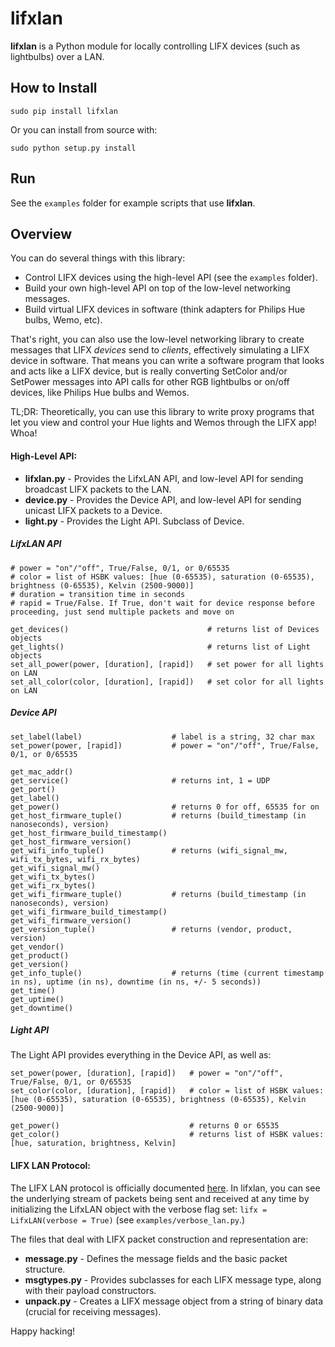 # lifxlan

**lifxlan** is a Python module for locally controlling LIFX devices (such as lightbulbs) over a LAN. 

## How to Install

`sudo pip install lifxlan`

Or you can install from source with:

`sudo python setup.py install`

## Run

See the `examples` folder for example scripts that use **lifxlan**.  

## Overview

You can do several things with this library:

* Control LIFX devices using the high-level API (see the `examples` folder).
* Build your own high-level API on top of the low-level networking messages.
* Build virtual LIFX devices in software (think adapters for Philips Hue bulbs, Wemo, etc).

That's right, you can also use the low-level networking library to create messages that LIFX *devices* send to *clients*, effectively simulating a LIFX device in software. That means you can write a software program that looks and acts like a LIFX device, but is really converting SetColor and/or SetPower messages into API calls for other RGB lightbulbs or on/off devices, like Philips Hue bulbs and Wemos.

TL;DR: Theoretically, you can use this library to write proxy programs that let you view and control your Hue lights and Wemos through the LIFX app! Whoa!

#### High-Level API:

* **lifxlan.py** - Provides the LifxLAN API, and low-level API for sending broadcast LIFX packets to the LAN.
* **device.py** - Provides the Device API, and low-level API for sending unicast LIFX packets to a Device.
* **light.py** - Provides the Light API. Subclass of Device.

##### LifxLAN API

```
# power = "on"/"off", True/False, 0/1, or 0/65535
# color = list of HSBK values: [hue (0-65535), saturation (0-65535), brightness (0-65535), Kelvin (2500-9000)]
# duration = transition time in seconds
# rapid = True/False. If True, don't wait for device response before proceeding, just send multiple packets and move on

get_devices()								# returns list of Devices objects
get_lights()								# returns list of Light objects
set_all_power(power, [duration], [rapid])	# set power for all lights on LAN
set_all_color(color, [duration], [rapid])	# set color for all lights on LAN
```

##### Device API

```
set_label(label)					# label is a string, 32 char max
set_power(power, [rapid])			# power = "on"/"off", True/False, 0/1, or 0/65535

get_mac_addr()
get_service()						# returns int, 1 = UDP
get_port()							
get_label()			
get_power()							# returns 0 for off, 65535 for on
get_host_firmware_tuple()			# returns (build_timestamp (in nanoseconds), version)
get_host_firmware_build_timestamp()
get_host_firmware_version()
get_wifi_info_tuple()				# returns (wifi_signal_mw, wifi_tx_bytes, wifi_rx_bytes)
get_wifi_signal_mw()
get_wifi_tx_bytes()
get_wifi_rx_bytes()			
get_wifi_firmware_tuple()			# returns (build_timestamp (in nanoseconds), version)
get_wifi_firmware_build_timestamp()	
get_wifi_firmware_version()
get_version_tuple()					# returns (vendor, product, version)
get_vendor()
get_product()
get_version()
get_info_tuple()					# returns (time (current timestamp in ns), uptime (in ns), downtime (in ns, +/- 5 seconds))
get_time()
get_uptime()
get_downtime()
```

##### Light API

The Light API provides everything in the Device API, as well as:

```
set_power(power, [duration], [rapid])	# power = "on"/"off", True/False, 0/1, or 0/65535
set_color(color, [duration], [rapid])	# color = list of HSBK values: [hue (0-65535), saturation (0-65535), brightness (0-65535), Kelvin (2500-9000)]
										
get_power()								# returns 0 or 65535
get_color()								# returns list of HSBK values: [hue, saturation, brightness, Kelvin]
```


#### LIFX LAN Protocol:

The LIFX LAN protocol is officially documented [here](https://github.com/LIFX/lifx-protocol-docs). In lifxlan, you can see the underlying stream of packets being sent and received at any time by initializing the LifxLAN object with the verbose flag set: `lifx = LifxLAN(verbose = True)` (see `examples/verbose_lan.py`.)

The files that deal with LIFX packet construction and representation are:

* **message.py** -  Defines the message fields and the basic packet structure.
* **msgtypes.py** - Provides subclasses for each LIFX message type, along with their payload constructors.
* **unpack.py** - Creates a LIFX message object from a string of binary data (crucial for receiving messages).

Happy hacking!